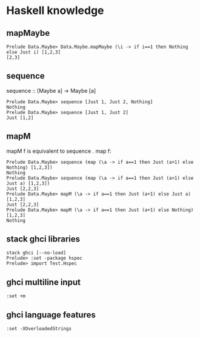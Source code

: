 # Haskell knowledge

## mapMaybe
	Prelude Data.Maybe> Data.Maybe.mapMaybe (\i -> if i==1 then Nothing else Just i) [1,2,3]
	[2,3]

## sequence
sequence :: [Maybe a] -> Maybe [a]

	Prelude Data.Maybe> sequence [Just 1, Just 2, Nothing]
	Nothing
	Prelude Data.Maybe> sequence [Just 1, Just 2]
	Just [1,2]

## mapM
mapM f is equivalent to sequence . map f:

	Prelude Data.Maybe> sequence (map (\a -> if a==1 then Just (a+1) else Nothing) [1,2,3])
	Nothing
	Prelude Data.Maybe> sequence (map (\a -> if a==1 then Just (a+1) else Just a) [1,2,3])
	Just [2,2,3]
	Prelude Data.Maybe> mapM (\a -> if a==1 then Just (a+1) else Just a) [1,2,3]
	Just [2,2,3]
	Prelude Data.Maybe> mapM (\a -> if a==1 then Just (a+1) else Nothing) [1,2,3]
	Nothing
	
## stack ghci libraries
	stack ghci [--no-load]
	Prelude> :set -package hspec
	Prelude> import Test.Hspec

## ghci multiline input
	:set +m

## ghci language features
	:set -XOverloadedStrings